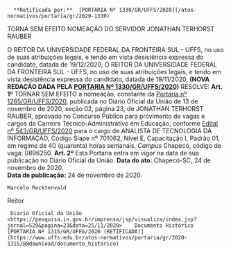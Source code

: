       **Retificada por:**  [PORTARIA Nº 1330/GR/UFFS/2020](/atos-normativos/portaria/gr/2020-1330) 

   TORNA SEM EFEITO NOMEAÇÃO DO SERVIDOR JONATHAN TERHORST RAUBER  

 O REITOR DA UNIVERSIDADE FEDERAL DA FRONTEIRA SUL - UFFS, no uso de suas atribuições legais, e tendo em vista desistência expressa do candidato, datada de 19/12/2020, O REITOR DA UNIVERSIDADE FEDERAL DA FRONTEIRA SUL - UFFS, no uso de suas atribuições legais, e tendo em vista desistência expressa do candidato, datada de 19/11/2020, **(NOVA REDAÇÃO DADA PELA [PORTARIA Nº 1330/GR/UFFS/2020](https://www.uffs.edu.br/atos-normativos/portaria/gr/2020-1330))**   RESOLVE:   **Art. 1º**  TORNAR SEM EFEITO a nomeação, constante da [Portaria nº 1265/GR/UFFS/2020](https://www.uffs.edu.br/atos-normativos/portaria/gr/2020-1265), publicada no Diário Oficial da União de 13 de novembro de 2020, seção 02, página 23, de JONATHAN TERHORST RAUBER, aprovado no Concurso Público para provimento de vagas e cargos da Carreira Técnico-Administrativo em Educação, conforme [Edital nº 543/GR/UFFS/2020](https://www.uffs.edu.br/atos-normativos/edital/gr/2020-0543) para o cargo de ANALISTA DE TECNOLOGIA DA INFORMAÇÃO, Código Siape nº 701062, Nível E, Capacitação I, Padrão 01, em regime de 40 (quarenta) horas semanais, *Campus*  Chapecó, código de vaga: 0896250.   **Art. 2º**  Esta Portaria entra em vigor na data de sua publicação no Diário Oficial da União.        **Data do ato:** Chapecó-SC, 24 de novembro de 2020.   
 **Data de publicação:**  24 de novembro de 2020. 

    Marcelo Recktenvald   
 Reitor 

     Diario Oficial da União <https://pesquisa.in.gov.br/imprensa/jsp/visualiza/index.jsp?jornal=529&pagina=23&data=25/11/2020>    Documento Histórico  [PORTARIA Nº 1315/GR/UFFS/2020 (RETIFICADA)](https://www.uffs.edu.br/atos-normativos/portaria/gr/2020-1315/@@download/documento_historico)     
      